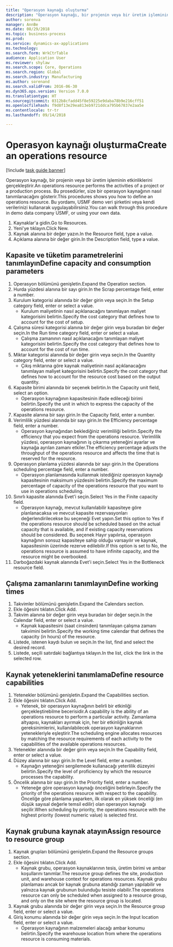 ```yaml
--- 
title: "Operasyon kaynağı oluşturma"
description: "Operasyon kaynağı, bir projenin veya bir üretim işleminin etkinliklerini gerçekleştirir."
author: sorenva
manager: AnnBe
ms.date: 08/29/2018
ms.topic: business-process
ms.prod: 
ms.service: dynamics-ax-applications
ms.technology: 
ms.search.form: WrkCtrTable
audience: Application User
ms.reviewer: shylaw
ms.search.scope: Core, Operations
ms.search.region: Global
ms.search.industry: Manufacturing
ms.author: sorenand
ms.search.validFrom: 2016-06-30
ms.dyn365.ops.version: Version 7.0.0
ms.translationtype: HT
ms.sourcegitcommit: 0312b8cfadd45f8e59225e9daba78b9e216cff51
ms.openlocfilehash: f9d8f13e29ea813eb9721ddca795b67837e2aa5e
ms.contentlocale: tr-tr
ms.lasthandoff: 09/14/2018

---
```

# <a name="create-an-operations-resource"></a><span data-ttu-id="1ae23-103">Operasyon kaynağı oluşturma</span><span class="sxs-lookup"><span data-stu-id="1ae23-103">Create an operations resource</span></span>

[!include [task guide banner](../../includes/task-guide-banner.md)]

<span data-ttu-id="1ae23-104">Operasyon kaynağı, bir projenin veya bir üretim işleminin etkinliklerini gerçekleştirir.</span><span class="sxs-lookup"><span data-stu-id="1ae23-104">An operations resource performs the activities of a project or a production process.</span></span> <span data-ttu-id="1ae23-105">Bu prosedürler, size bir operasyon kaynağının nasıl tanımlanacağını gösterir.</span><span class="sxs-lookup"><span data-stu-id="1ae23-105">This procedures shows you how to define an operations resource.</span></span> <span data-ttu-id="1ae23-106">Bu yordamı, USMF demo veri şirketini veya kendi verilerinizi kullanarak uygulayabilirsiniz.</span><span class="sxs-lookup"><span data-stu-id="1ae23-106">You can walk through this procedure in demo data company USMF, or using your own data.</span></span>

1. <span data-ttu-id="1ae23-107">Kaynaklar'a gidin.</span><span class="sxs-lookup"><span data-stu-id="1ae23-107">Go to Resources.</span></span>
2. <span data-ttu-id="1ae23-108">Yeni'ye tıklayın.</span><span class="sxs-lookup"><span data-stu-id="1ae23-108">Click New.</span></span>
3. <span data-ttu-id="1ae23-109">Kaynak alanına bir değer yazın.</span><span class="sxs-lookup"><span data-stu-id="1ae23-109">In the Resource field, type a value.</span></span>
4. <span data-ttu-id="1ae23-110">Açıklama alanına bir değer girin.</span><span class="sxs-lookup"><span data-stu-id="1ae23-110">In the Description field, type a value.</span></span>

## <a name="define-capacity-and-consumption-parameters"></a><span data-ttu-id="1ae23-111">Kapasite ve tüketim parametrelerini tanımlayın</span><span class="sxs-lookup"><span data-stu-id="1ae23-111">Define capacity and consumption parameters</span></span>
1. <span data-ttu-id="1ae23-112">Operasyon bölümünü genişletin.</span><span class="sxs-lookup"><span data-stu-id="1ae23-112">Expand the Operation section.</span></span>
2. <span data-ttu-id="1ae23-113">Hurda yüzdesi alanına bir sayı girin.</span><span class="sxs-lookup"><span data-stu-id="1ae23-113">In the Scrap percentage field, enter a number.</span></span>
3. <span data-ttu-id="1ae23-114">Kurulum kategorisi alanında bir değer girin veya seçin.</span><span class="sxs-lookup"><span data-stu-id="1ae23-114">In the Setup category field, enter or select a value.</span></span>
    * <span data-ttu-id="1ae23-115">Kurulum maliyetinin nasıl açıklanacağını tanımlayan maliyet kategorisini belirtin.</span><span class="sxs-lookup"><span data-stu-id="1ae23-115">Specify the cost category that defines how to account for the cost of setup.</span></span>  
4. <span data-ttu-id="1ae23-116">Çalışma süresi kategorisi alanına bir değer girin veya buradan bir değer seçin.</span><span class="sxs-lookup"><span data-stu-id="1ae23-116">In the Run time category field, enter or select a value.</span></span>
    * <span data-ttu-id="1ae23-117">Çalışma zamanının nasıl açıklanacağını tanımlayan maliyet kategorisini belirtin.</span><span class="sxs-lookup"><span data-stu-id="1ae23-117">Specify the cost category that defines how to account for the cost of run time.</span></span>  
5. <span data-ttu-id="1ae23-118">Miktar kategorisi alanında bir değer girin veya seçin.</span><span class="sxs-lookup"><span data-stu-id="1ae23-118">In the Quantity category field, enter or select a value.</span></span>
    * <span data-ttu-id="1ae23-119">Çıkış miktarına göre kaynak maliyetinin nasıl açıklanacağını tanımlayan maliyet kategorisini belirtin.</span><span class="sxs-lookup"><span data-stu-id="1ae23-119">Specify the cost category that defines how to account for the resource cost based on the output quantity.</span></span>  
6. <span data-ttu-id="1ae23-120">Kapasite birimi alanında bir seçenek belirtin.</span><span class="sxs-lookup"><span data-stu-id="1ae23-120">In the Capacity unit field, select an option.</span></span>
    * <span data-ttu-id="1ae23-121">Operasyon kaynağının kapasitesinin ifade edileceği birimi belirtin.</span><span class="sxs-lookup"><span data-stu-id="1ae23-121">Specify the unit in which to express the capacity of the operations resource.</span></span>  
7. <span data-ttu-id="1ae23-122">Kapasite alanına bir sayı girin.</span><span class="sxs-lookup"><span data-stu-id="1ae23-122">In the Capacity field, enter a number.</span></span>
8. <span data-ttu-id="1ae23-123">Verimlilik yüzdesi alanında bir sayı girin.</span><span class="sxs-lookup"><span data-stu-id="1ae23-123">In the Efficiency percentage field, enter a number.</span></span>
    * <span data-ttu-id="1ae23-124">Operasyon kaynağından beklediğiniz verimliliği belirtin.</span><span class="sxs-lookup"><span data-stu-id="1ae23-124">Specify the efficiency that you expect from the operations resource.</span></span> <span data-ttu-id="1ae23-125">Verimlilik yüzdesi, operasyon kaynağının iş çıkarma yeteneğini ayarlar ve kaynağa ayrılan zamanı etkiler.</span><span class="sxs-lookup"><span data-stu-id="1ae23-125">The efficiency percentage adjusts the throughput of the operations resource and affects the time that is reserved for the resource.</span></span>  
9. <span data-ttu-id="1ae23-126">Operasyon planlama yüzdesi alanında bir sayı girin.</span><span class="sxs-lookup"><span data-stu-id="1ae23-126">In the Operations scheduling percentage field, enter a number.</span></span>
    * <span data-ttu-id="1ae23-127">Operasyon planlamasında kullanmak istediğiniz operasyon kaynağı kapasitesinin maksimum yüzdesini belirtin.</span><span class="sxs-lookup"><span data-stu-id="1ae23-127">Specify the maximum percentage of capacity of the operations resource that you want to use in operations scheduling.</span></span>  
10. <span data-ttu-id="1ae23-128">Sınırlı kapasite alanında Evet'i seçin.</span><span class="sxs-lookup"><span data-stu-id="1ae23-128">Select Yes in the Finite capacity field.</span></span>
    * <span data-ttu-id="1ae23-129">Operasyon kaynağı, mevcut kullanılabilir kapasiteye göre planlanacaksa ve mevcut kapasite rezervasyonları değerlendirilecekse bu seçeneği Evet yapın.</span><span class="sxs-lookup"><span data-stu-id="1ae23-129">Set this option to Yes if the operations resource should be scheduled based on the actual capacity that is available, and if existing capacity reservations should be considered.</span></span> <span data-ttu-id="1ae23-130">Bu seçenek Hayır yapılırsa, operasyon kaynağının sonsuz kapasiteye sahip olduğu varsayılır ve kaynak, kapasitesinin üzerinde rezerve edilebilir.</span><span class="sxs-lookup"><span data-stu-id="1ae23-130">If this option is set to No, the operations resource is assumed to have infinite capacity, and the resource might be overbooked.</span></span>  
11. <span data-ttu-id="1ae23-131">Darboğazdaki kaynak alanında Evet'i seçin.</span><span class="sxs-lookup"><span data-stu-id="1ae23-131">Select Yes in the Bottleneck resource field.</span></span>

## <a name="define-working-times"></a><span data-ttu-id="1ae23-132">Çalışma zamanlarını tanımlayın</span><span class="sxs-lookup"><span data-stu-id="1ae23-132">Define working times</span></span>
1. <span data-ttu-id="1ae23-133">Takvimler bölümünü genişletin.</span><span class="sxs-lookup"><span data-stu-id="1ae23-133">Expand the Calendars section.</span></span>
2. <span data-ttu-id="1ae23-134">Ekle öğesini tıklatın.</span><span class="sxs-lookup"><span data-stu-id="1ae23-134">Click Add.</span></span>
3. <span data-ttu-id="1ae23-135">Takvim alanına bir değer girin veya buradan bir değer seçin.</span><span class="sxs-lookup"><span data-stu-id="1ae23-135">In the Calendar field, enter or select a value.</span></span>
    * <span data-ttu-id="1ae23-136">Kaynak kapasitesini (saat cinsinden) tanımlayan çalışma zamanı takvimini belirtin.</span><span class="sxs-lookup"><span data-stu-id="1ae23-136">Specify the working time calendar that defines the capacity (in hours) of the resource.</span></span>  
4. <span data-ttu-id="1ae23-137">Listede, istenen kaydı bulun ve seçin.</span><span class="sxs-lookup"><span data-stu-id="1ae23-137">In the list, find and select the desired record.</span></span>
5. <span data-ttu-id="1ae23-138">Listede, seçili satırdaki bağlantıya tıklayın.</span><span class="sxs-lookup"><span data-stu-id="1ae23-138">In the list, click the link in the selected row.</span></span>

## <a name="define-resource-capabilities"></a><span data-ttu-id="1ae23-139">Kaynak yeteneklerini tanımlama</span><span class="sxs-lookup"><span data-stu-id="1ae23-139">Define resource capabilities</span></span>
1. <span data-ttu-id="1ae23-140">Yetenekler bölümünü genişletin.</span><span class="sxs-lookup"><span data-stu-id="1ae23-140">Expand the Capabilities section.</span></span>
2. <span data-ttu-id="1ae23-141">Ekle öğesini tıklatın.</span><span class="sxs-lookup"><span data-stu-id="1ae23-141">Click Add.</span></span>
    * <span data-ttu-id="1ae23-142">Yetenek, bir operasyon kaynağının belirli bir etkinliği gerçekleştirebilme becerisidir.</span><span class="sxs-lookup"><span data-stu-id="1ae23-142">A capability is the ability of an operations resource to perform a particular activity.</span></span> <span data-ttu-id="1ae23-143">Zamanlama altyapısı, kaynakları ayırmak için, her bir etkinliğin kaynak gereksinimlerini, kullanılabilecek operasyon kaynaklarının yetenekleriyle eşleştirir.</span><span class="sxs-lookup"><span data-stu-id="1ae23-143">The scheduling engine allocates resources by matching the resource requirements of each activity to the capabilities of the available operations resources.</span></span>  
3. <span data-ttu-id="1ae23-144">Yetenekler alanında bir değer girin veya seçin.</span><span class="sxs-lookup"><span data-stu-id="1ae23-144">In the Capability field, enter or select a value.</span></span>
4. <span data-ttu-id="1ae23-145">Düzey alanına bir sayı girin.</span><span class="sxs-lookup"><span data-stu-id="1ae23-145">In the Level field, enter a number.</span></span>
    * <span data-ttu-id="1ae23-146">Kaynağın yeteneğini sergilemede kullanacağı yeterlilik düzeyini belirtin.</span><span class="sxs-lookup"><span data-stu-id="1ae23-146">Specify the level of proficiency by which the resource processes the capability.</span></span>  
5. <span data-ttu-id="1ae23-147">Öncelik alanına bir sayı girin.</span><span class="sxs-lookup"><span data-stu-id="1ae23-147">In the Priority field, enter a number.</span></span>
    * <span data-ttu-id="1ae23-148">Yeteneğe göre operasyon kaynağı önceliğini belirleyin.</span><span class="sxs-lookup"><span data-stu-id="1ae23-148">Specify the priority of the operations resource with respect to the capability.</span></span> <span data-ttu-id="1ae23-149">Önceliğe göre planlama yaparken, ilk olarak en yüksek önceliği (en düşük sayısal değerle temsil edilir) olan operasyon kaynağı seçilir.</span><span class="sxs-lookup"><span data-stu-id="1ae23-149">When scheduling by priority, the operations resource with the highest priority (lowest numeric value) is selected first.</span></span>  

## <a name="assign-resource-to-resource-group"></a><span data-ttu-id="1ae23-150">Kaynak grubuna kaynak atayın</span><span class="sxs-lookup"><span data-stu-id="1ae23-150">Assign resource to resource group</span></span>
1. <span data-ttu-id="1ae23-151">Kaynak grupları bölümünü genişletin.</span><span class="sxs-lookup"><span data-stu-id="1ae23-151">Expand the Resource groups section.</span></span>
2. <span data-ttu-id="1ae23-152">Ekle öğesini tıklatın.</span><span class="sxs-lookup"><span data-stu-id="1ae23-152">Click Add.</span></span>
    * <span data-ttu-id="1ae23-153">Kaynak grubu, operasyon kaynaklarının tesis, üretim birimi ve ambar koşullarını tanımlar.</span><span class="sxs-lookup"><span data-stu-id="1ae23-153">The resource group defines the site, production unit, and warehouse context for operations resources.</span></span> <span data-ttu-id="1ae23-154">Kaynak grubu planlaması ancak bir kaynak grubuna atandığı zaman yapılabilir ve yalnızca kaynak grubunun bulunduğu tesiste olabilir.</span><span class="sxs-lookup"><span data-stu-id="1ae23-154">The operations resource can only be scheduled when assigned to a resource group, and only on the site where the resource group is located.</span></span>  
3. <span data-ttu-id="1ae23-155">Kaynak grubu alanında bir değer girin veya seçin.</span><span class="sxs-lookup"><span data-stu-id="1ae23-155">In the Resource group field, enter or select a value.</span></span>
4. <span data-ttu-id="1ae23-156">Giriş konumu alanında bir değer girin veya seçin.</span><span class="sxs-lookup"><span data-stu-id="1ae23-156">In the Input location field, enter or select a value.</span></span>
    * <span data-ttu-id="1ae23-157">Operasyon kaynağının malzemeleri alacağı ambar konumu belirtin.</span><span class="sxs-lookup"><span data-stu-id="1ae23-157">Specify the warehouse location from where the operations resource is consuming materials.</span></span>  



